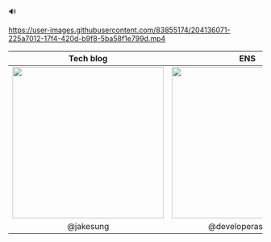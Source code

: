 🔊

https://user-images.githubusercontent.com/83855174/204136071-225a7012-17f4-420d-b9f8-5ba58f1e799d.mp4

<div id="container" align="center">
<table>
    <thead>
      <th>Tech blog</th>
      <th>ENS</th>
      <th>Kakaotalk</th>
    </thead>
    <tbody>
      <tr id="qrcodes">
        <td id="linkedin">
          <a href="https://www.linkedin.com/in/jakesung/recent-activity/shares/" target="_blank" rel="noopener noreferrer">
            <img src="https://user-images.githubusercontent.com/83855174/215321562-f4ea3788-408a-426f-9ddc-3e88f7e451f3.png" width=300 height=300 />
          </a>
        </td>
        <td id="ens">
          <a href="https://etherscan.io/enslookup-search?search=developerasun.eth" target="_blank" rel="noopener noreferrer">
            <img src="https://user-images.githubusercontent.com/83855174/215321609-5b45e414-ca9f-4215-a9ee-df12f500a1a9.png" width=300 height=300 />
          </a>        
        </td>
        <td id="kakaotalk">
            <img src="https://user-images.githubusercontent.com/83855174/215321711-c6cd767b-64b5-4cb4-8819-a4d187e825d6.png" width=200 height=300 />
        </td>
      </tr>
      <tr id="description" align="center">
        <td>@jakesung</td>
        <td>@developerasun.eth</td>
        <td>@developerasun</td>
      </tr>
    </tbody>
  </table>
</div> 
